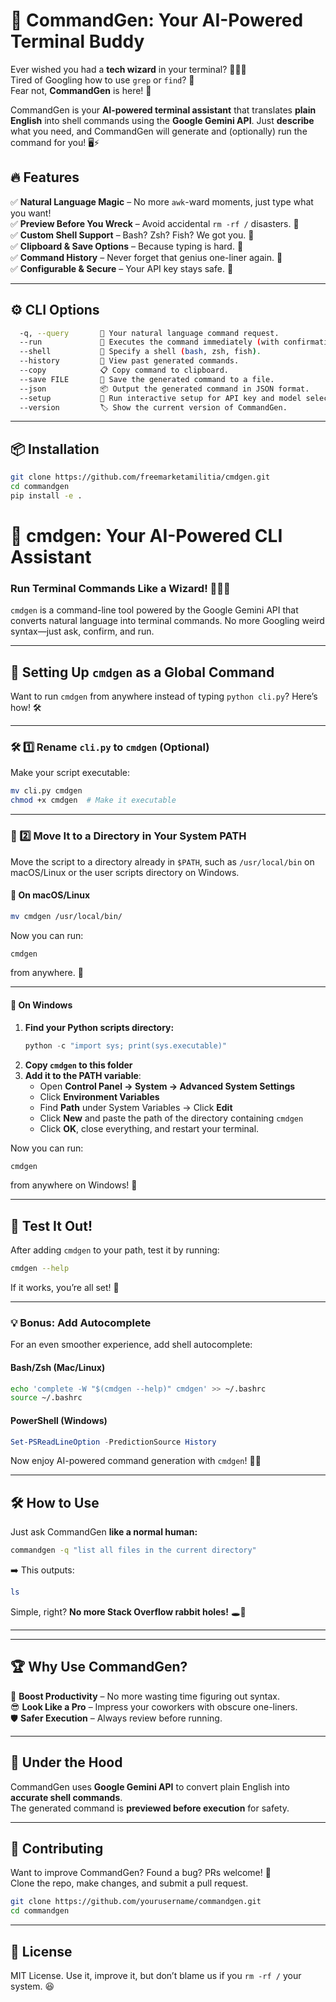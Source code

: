 # 🚀 CommandGen: Your AI-Powered Terminal Buddy

Ever wished you had a **tech wizard** in your terminal? 🧙‍♂️✨  
Tired of Googling how to use `grep` or `find`? 🥴  
Fear not, **CommandGen** is here! 🎉  

CommandGen is your **AI-powered terminal assistant** that translates **plain English** into shell commands using the **Google Gemini API**. Just **describe** what you need, and CommandGen will generate and (optionally) run the command for you! 🖥️⚡

## 🔥 Features

✅ **Natural Language Magic** – No more `awk`-ward moments, just type what you want!  
✅ **Preview Before You Wreck** – Avoid accidental `rm -rf /` disasters. 😬  
✅ **Custom Shell Support** – Bash? Zsh? Fish? We got you. 🐠  
✅ **Clipboard & Save Options** – Because typing is hard. 🤷  
✅ **Command History** – Never forget that genius one-liner again. 📝  
✅ **Configurable & Secure** – Your API key stays safe. 🔐  

---

## ⚙️ CLI Options

```bash
  -q, --query       💬 Your natural language command request.
  --run             🚀 Executes the command immediately (with confirmation).
  --shell           🐚 Specify a shell (bash, zsh, fish).
  --history         📜 View past generated commands.
  --copy            📋 Copy command to clipboard.
  --save FILE       💾 Save the generated command to a file.
  --json            📦 Output the generated command in JSON format.
  --setup           🔧 Run interactive setup for API key and model selection.
  --version         🏷️ Show the current version of CommandGen.
```
---

## 📦 Installation

```bash
git clone https://github.com/freemarketamilitia/cmdgen.git
cd commandgen
pip install -e .
```

# 🚀 cmdgen: Your AI-Powered CLI Assistant

### **Run Terminal Commands Like a Wizard! 🧙‍♂️✨**

`cmdgen` is a command-line tool powered by the Google Gemini API that converts natural language into terminal commands. No more Googling weird syntax—just ask, confirm, and run.

---

## **🔧 Setting Up `cmdgen` as a Global Command**
Want to run `cmdgen` from anywhere instead of typing `python cli.py`? Here’s how! 🛠️

---

### **🛠️ 1️⃣ Rename `cli.py` to `cmdgen` (Optional)**
Make your script executable:
```bash
mv cli.py cmdgen
chmod +x cmdgen  # Make it executable
```

---

### **🔗 2️⃣ Move It to a Directory in Your System PATH**
Move the script to a directory already in `$PATH`, such as `/usr/local/bin` on macOS/Linux or the user scripts directory on Windows.

#### **📌 On macOS/Linux**
```bash
mv cmdgen /usr/local/bin/
```
Now you can run:
```bash
cmdgen
```
from anywhere. 🎉

---

#### **📌 On Windows**
1. **Find your Python scripts directory:**
   ```powershell
   python -c "import sys; print(sys.executable)"
   ```
2. **Copy `cmdgen` to this folder**
3. **Add it to the PATH variable**:
   - Open **Control Panel → System → Advanced System Settings**
   - Click **Environment Variables**
   - Find **Path** under System Variables → Click **Edit**
   - Click **New** and paste the path of the directory containing `cmdgen`
   - Click **OK**, close everything, and restart your terminal.

Now you can run:
```powershell
cmdgen
```
from anywhere on Windows! 🎉

---

## **📢 Test It Out!**
After adding `cmdgen` to your path, test it by running:
```bash
cmdgen --help
```

If it works, you’re all set! 🚀

---

### **💡 Bonus: Add Autocomplete**
For an even smoother experience, add shell autocomplete:

#### **Bash/Zsh (Mac/Linux)**
```bash
echo 'complete -W "$(cmdgen --help)" cmdgen' >> ~/.bashrc
source ~/.bashrc
```

#### **PowerShell (Windows)**
```powershell
Set-PSReadLineOption -PredictionSource History
```

Now enjoy AI-powered command generation with `cmdgen`! 🚀🔥

---

## 🛠️ How to Use

Just ask CommandGen **like a normal human:**
```bash
commandgen -q "list all files in the current directory"
```
➡️ This outputs:  
```bash
ls
```
Simple, right? **No more Stack Overflow rabbit holes!** 🕳️🐇

---



---

## 🏆 Why Use CommandGen?

🚀 **Boost Productivity** – No more wasting time figuring out syntax.  
😎 **Look Like a Pro** – Impress your coworkers with obscure one-liners.  
🛡️ **Safer Execution** – Always review before running.  

---

## 🤖 Under the Hood

CommandGen uses **Google Gemini API** to convert plain English into **accurate shell commands**.  
The generated command is **previewed before execution** for safety.  

---

## 🤝 Contributing

Want to improve CommandGen? Found a bug? PRs welcome! 🚀  
Clone the repo, make changes, and submit a pull request.  

```bash
git clone https://github.com/yourusername/commandgen.git
cd commandgen
```

---

## 📝 License

MIT License. Use it, improve it, but don’t blame us if you `rm -rf /` your system. 😆  
